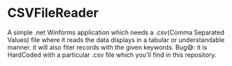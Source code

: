 # CSVFileReader
A simple .net Winforms application which needs a .csv(Comma Separated Values) file where it reads the data displays in a tabular or understandable manner.
it will also fiter records with the given keywords.
Bug😅: it is HardCoded with a particular .csv file which you'll find in this repository.
